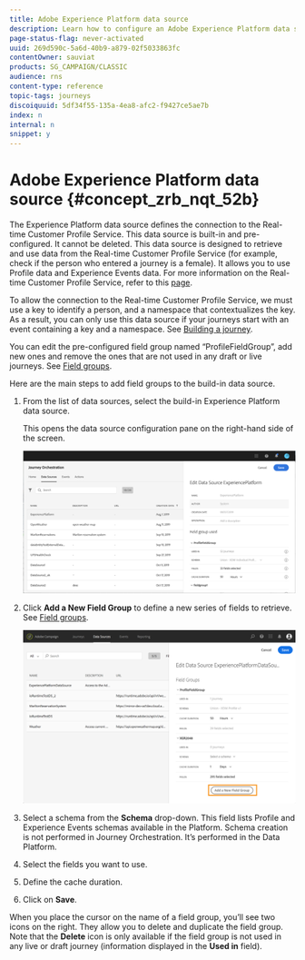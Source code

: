 ```yaml
---
title: Adobe Experience Platform data source 
description: Learn how to configure an Adobe Experience Platform data source 
page-status-flag: never-activated
uuid: 269d590c-5a6d-40b9-a879-02f5033863fc
contentOwner: sauviat
products: SG_CAMPAIGN/CLASSIC
audience: rns
content-type: reference
topic-tags: journeys
discoiquuid: 5df34f55-135a-4ea8-afc2-f9427ce5ae7b
index: n
internal: n
snippet: y
---
```


# Adobe Experience Platform data source {#concept_zrb_nqt_52b}

The Experience Platform data source defines the connection to the Real-time Customer Profile Service. This data source is built-in and pre-configured. It cannot be deleted. This data source is designed to retrieve and use data from the Real-time Customer Profile Service (for example, check if the person who entered a journey is a female). It allows you to use Profile data and Experience Events data. For more information on the Real-time Customer Profile Service, refer to this [page](https://www.adobe.io/apis/cloudplatform/dataservices/profile-identity-segmentation/profile-identity-segmentation-services.html#!api-specification/markdown/narrative/technical_overview/unified_profile_architectural_overview/unified_profile_architectural_overview.md).

To allow the connection to the Real-time Customer Profile Service, we must use a key to identify a person, and a namespace that contextualizes the key. As a result, you can only use this data source if your journeys start with an event containing a key and a namespace. See [Building a journey](../building-journeys/journey.md#concept_gq5_sqt_52b).

You can edit the pre-configured field group named “ProfileFieldGroup”, add new ones and remove the ones that are not used in any draft or live journeys. See [Field groups](../datasource/dsfield.md#concept_ntl_ypt_52b).

Here are the main steps to add field groups to the build-in data source.

1. From the list of data sources, select the build-in Experience Platform data source.

    This opens the data source configuration pane on the right-hand side of the screen.

    ![](../assets/journey23.png)

1. Click **Add a New Field Group** to define a new series of fields to retrieve. See [Field groups](../datasource/dsfield.md#concept_ntl_ypt_52b).

    ![](../assets/journey24.png)

1. Select a schema from the **Schema** drop-down. This field lists Profile and Experience Events schemas available in the Platform. Schema creation is not performed in Journey Orchestration. It’s performed in the Data Platform.
1. Select the fields you want to use.
1. Define the cache duration.
1. Click on **Save**.

When you place the cursor on the name of a field group, you’ll see two icons on the right. They allow you to delete and duplicate the field group. Note that the **Delete** icon is only available if the field group is not used in any live or draft journey (information displayed in the **Used in** field).

